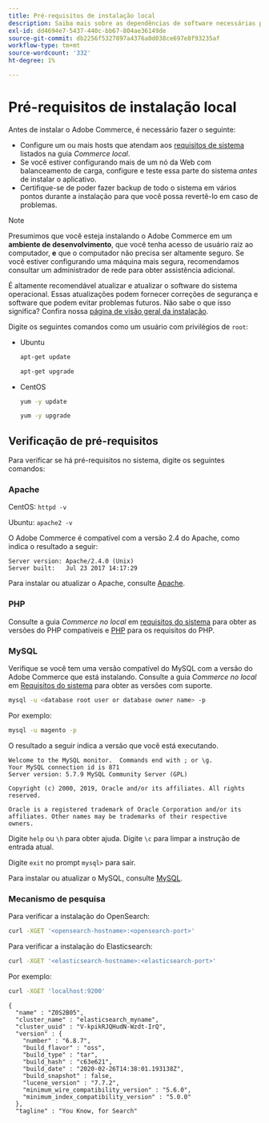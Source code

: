 ```yaml
---
title: Pré-requisitos de instalação local
description: Saiba mais sobre as dependências de software necessárias para instalações locais do Adobe Commerce.
exl-id: dd4694e7-5437-440c-bb67-804ae36149de
source-git-commit: db2256f5327897a4376a0d038ce697e8f93235af
workflow-type: tm+mt
source-wordcount: '332'
ht-degree: 1%

---
```


# Pré-requisitos de instalação local

Antes de instalar o Adobe Commerce, é necessário fazer o seguinte:

* Configure um ou mais hosts que atendam aos [requisitos de sistema](../system-requirements.md) listados na guia *Commerce local*.
* Se você estiver configurando mais de um nó da Web com balanceamento de carga, configure e teste essa parte do sistema _antes_ de instalar o aplicativo.
* Certifique-se de poder fazer backup de todo o sistema em vários pontos durante a instalação para que você possa revertê-lo em caso de problemas.

>[!NOTE]
>
>Presumimos que você esteja instalando o Adobe Commerce em um **ambiente de desenvolvimento**, que você tenha acesso de usuário raiz ao computador, **e** que o computador não precisa ser altamente seguro. Se você estiver configurando uma máquina mais segura, recomendamos consultar um administrador de rede para obter assistência adicional.

É altamente recomendável atualizar e atualizar o software do sistema operacional. Essas atualizações podem fornecer correções de segurança e software que podem evitar problemas futuros. Não sabe o que isso significa? Confira nossa [página de visão geral da instalação](../overview.md).

Digite os seguintes comandos como um usuário com privilégios de `root`:

* Ubuntu

  ```bash
  apt-get update
  ```

  ```bash
  apt-get upgrade
  ```

* CentOS

  ```bash
  yum -y update
  ```

  ```bash
  yum -y upgrade
  ```

## Verificação de pré-requisitos

Para verificar se há pré-requisitos no sistema, digite os seguintes comandos:

### Apache

CentOS: `httpd -v`

Ubuntu: `apache2 -v`

O Adobe Commerce é compatível com a versão 2.4 do Apache, como indica o resultado a seguir:

```
Server version: Apache/2.4.0 (Unix)
Server built:   Jul 23 2017 14:17:29
```

Para instalar ou atualizar o Apache, consulte [Apache](web-server/apache.md).

### PHP

Consulte a guia *Commerce no local* em [requisitos do sistema](../system-requirements.md) para obter as versões do PHP compatíveis e [PHP](../system-requirements.md#php-settings) para os requisitos do PHP.

### MySQL

Verifique se você tem uma versão compatível do MySQL com a versão do Adobe Commerce que está instalando. Consulte a guia *Commerce no local* em [Requisitos do sistema](../system-requirements.md) para obter as versões com suporte.

```bash
mysql -u <database root user or database owner name> -p
```

Por exemplo:

```bash
mysql -u magento -p
```

O resultado a seguir indica a versão que você está executando.

```
Welcome to the MySQL monitor.  Commands end with ; or \g.
Your MySQL connection id is 871
Server version: 5.7.9 MySQL Community Server (GPL)

Copyright (c) 2000, 2019, Oracle and/or its affiliates. All rights reserved.

Oracle is a registered trademark of Oracle Corporation and/or its
affiliates. Other names may be trademarks of their respective
owners.
```

Digite `help` ou `\h` para obter ajuda. Digite `\c` para limpar a instrução de entrada atual.

Digite `exit` no prompt `mysql>` para sair.

Para instalar ou atualizar o MySQL, consulte [MySQL](database/mysql.md).

### Mecanismo de pesquisa

Para verificar a instalação do OpenSearch:

```bash
curl -XGET '<opensearch-hostname>:<opensearch-port>'
```

Para verificar a instalação do Elasticsearch:

```bash
curl -XGET '<elasticsearch-hostname>:<elasticsearch-port>'
```

Por exemplo:

```bash
curl -XGET 'localhost:9200'
```

```
{
  "name" : "Z0S2B05",
  "cluster_name" : "elasticsearch_myname",
  "cluster_uuid" : "V-kpikRJQHudN-Wzdt-IrQ",
  "version" : {
    "number" : "6.8.7",
    "build_flavor" : "oss",
    "build_type" : "tar",
    "build_hash" : "c63e621",
    "build_date" : "2020-02-26T14:38:01.193138Z",
    "build_snapshot" : false,
    "lucene_version" : "7.7.2",
    "minimum_wire_compatibility_version" : "5.6.0",
    "minimum_index_compatibility_version" : "5.0.0"
  },
  "tagline" : "You Know, for Search"
```

